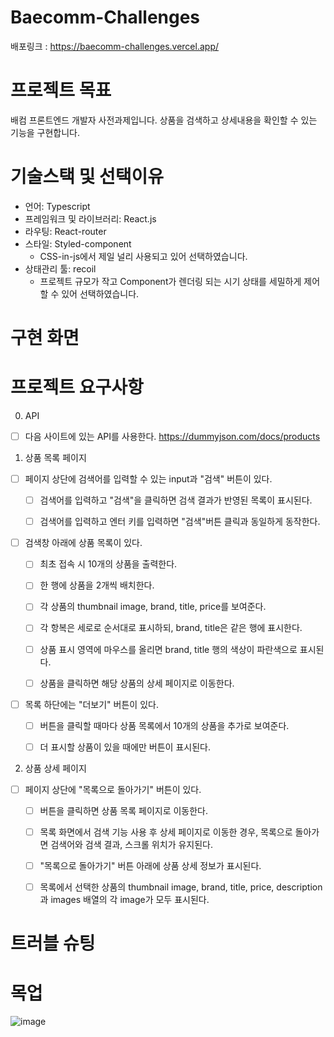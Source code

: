 # Baecomm-Challenges
배포링크 : https://baecomm-challenges.vercel.app/ 

# 프로젝트 목표
배컴 프론트엔드 개발자 사전과제입니다.
상품을 검색하고 상세내용을 확인할 수 있는 기능을 구현합니다.

# 기술스택 및 선택이유
- 언어: Typescript
- 프레임워크 및 라이브러리: React.js
- 라우팅: React-router
- 스타일: Styled-component
  - CSS-in-js에서 제일 널리 사용되고 있어 선택하였습니다.
- 상태관리 툴: recoil
  - 프로젝트 규모가 작고 Component가 렌더링 되는 시기 상태를 세밀하게 제어할 수 있어 선택하였습니다.

# 구현 화면

# 프로젝트 요구사항
0. API

- [ ] 다음 사이트에 있는 API를 사용한다. https://dummyjson.com/docs/products

1. 상품 목록 페이지

- [ ] 페이지 상단에 검색어를 입력할 수 있는 input과 "검색" 버튼이 있다.

  - [ ] 검색어를 입력하고 "검색"을 클릭하면 검색 결과가 반영된 목록이 표시된다.
  
  - [ ] 검색어를 입력하고 엔터 키를 입력하면 "검색"버튼 클릭과 동일하게 동작한다.
  
- [ ] 검색창 아래에 상품 목록이 있다.

  - [ ] 최초 접속 시 10개의 상품을 출력한다.
  
  - [ ] 한 행에 상품을 2개씩 배치한다.

  - [ ] 각 상품의 thumbnail image, brand, title, price를 보여준다.
  
  - [ ] 각 항복은 세로로 순서대로 표시하되, brand, title은 같은 행에 표시한다.
  
  - [ ] 상품 표시 영역에 마우스를 올리면 brand, title 행의 색상이 파란색으로 표시된다.
  
  - [ ] 상품을 클릭하면 해당 상품의 상세 페이지로 이동한다.
  
- [ ] 목록 하단에는 "더보기" 버튼이 있다.

  - [ ] 버튼을 클릭할 때마다 상품 목록에서 10개의 상품을 추가로 보여준다.
  
  - [ ] 더 표시할 상품이 있을 때에만 버튼이 표시된다.
  
2. 상품 상세 페이지

- [ ] 페이지 상단에 "목록으로 돌아가기" 버튼이 있다.

  - [ ] 버튼을 클릭하면 상품 목록 페이지로 이동한다.
  
  - [ ] 목록 화면에서 검색 기능 사용 후 상세 페이지로 이동한 경우, 목록으로 돌아가면 검색어와 검색 결과, 스크롤 위치가 유지된다.
  
  - [ ] "목록으로 돌아가기" 버튼 아래에 상품 상세 정보가 표시된다.
  
  - [ ] 목록에서 선택한 상품의 thumbnail image, brand, title, price, description과 images 배열의 각 image가 모두 표시된다.

# 트러블 슈팅

# 목업
![image](https://github.com/minkyeongJ/Baecomm-Challenges/assets/67677374/023ca380-44db-4439-948b-b1004c30b061)
